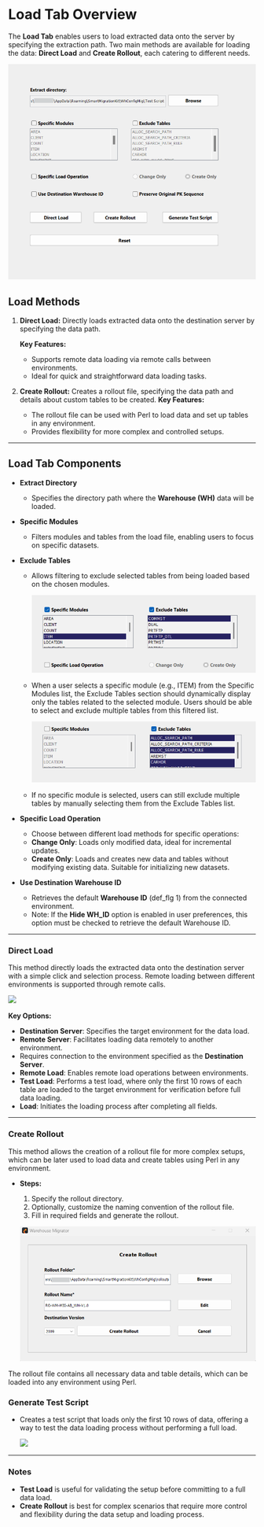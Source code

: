 # Load Tab Overview

The **Load Tab** enables users to load extracted data onto the server by specifying the extraction path. Two main methods are available for loading the data: **Direct Load** and **Create Rollout**, each catering to different needs.

  ![](./.attachments/load.png)

## Load Methods

1. **Direct Load:** 
   Directly loads extracted data onto the destination server by specifying the data path.

    **Key Features:**
      - Supports remote data loading via remote calls between environments.
      - Ideal for quick and straightforward data loading tasks.

2. **Create Rollout:**
    Creates a rollout file, specifying the data path and details about custom tables to be created.
    **Key Features:**
      - The rollout file can be used with Perl to load data and set up tables in any environment.
      - Provides flexibility for more complex and controlled setups.

---

## Load Tab Components

- **Extract Directory**
  - Specifies the directory path where the **Warehouse (WH)** data will be loaded.

- **Specific Modules**
  - Filters modules and tables from the load file, enabling users to focus on specific datasets.

- **Exclude Tables**
  - Allows filtering to exclude selected tables from being loaded based on the chosen modules.

    ![](./.attachments/load_table_extract.png)
  - When a user selects a specific module (e.g., ITEM) from the Specific    Modules list, the Exclude Tables section should dynamically display only the tables related to the selected module. Users should be able to select and exclude multiple tables from this filtered list.

    ![](./.attachments/load2.png)
  -  If no specific module is selected, users can still exclude multiple tables by manually selecting them from the Exclude Tables list.
- **Specific Load Operation**
  - Choose between different load methods for specific operations:
  - **Change Only**: Loads only modified data, ideal for incremental updates.
  - **Create Only**: Loads and creates new data and tables without modifying existing data. Suitable for initializing new datasets.

- **Use Destination Warehouse ID**
  - Retrieves the default **Warehouse ID** (def_flg 1) from the connected environment.
  - Note: If the **Hide WH_ID** option is enabled in user preferences, this option must be checked to retrieve the default Warehouse ID.
  

---

### Direct Load

This method directly loads the extracted data onto the destination server with a simple click and selection process. Remote loading between different environments is supported through remote calls.


  ![](./.attachments/direct_load.png)
 

  **Key Options:**

  - **Destination Server**: Specifies the target environment for the data load.
  - **Remote Server**: Facilitates loading data remotely to another environment.
  - Requires connection to the environment specified as the **Destination Server**.
  - **Remote Load**: Enables remote load operations between environments.
  - **Test Load**: Performs a test load, where only the first 10 rows of each table are loaded to the target environment for verification before full data loading.
  - **Load**: Initiates the loading process after completing all fields.

---

### Create Rollout

This method allows the creation of a rollout file for more complex setups, which can be later used to load data and create tables using Perl in any environment.

  - **Steps:**
    1. Specify the rollout directory.
    2. Optionally, customize the naming convention of the rollout file.
    3. Fill in required fields and generate the rollout.

      ![](./.attachments/rollout.png)


The rollout file contains all necessary data and table details, which can be loaded into any environment using Perl.

### Generate Test Script

  - Creates a test script that loads only the first 10 rows of data, offering a way to test the data loading process without performing a full load.

    ![](./.attachments/test.png)


---

### Notes

  - **Test Load** is useful for validating the setup before committing to a full data load.
  - **Create Rollout** is best for complex scenarios that require more control and flexibility during the data setup and loading process.